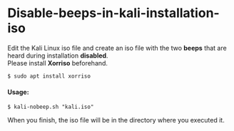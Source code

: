 # Disable-beeps-in-kali-installation-iso
Edit the Kali Linux iso file and create an iso file with the two **beeps** that are heard during installation **disabled**.
<br>
Please install **Xorriso** beforehand.
```
$ sudo apt install xorriso
```

#### Usage: 

```
$ kali-nobeep.sh "kali.iso"
```

When you finish, the iso file will be in the directory where you executed it.
